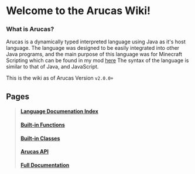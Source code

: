 
# Welcome to the Arucas Wiki!

### What is Arucas?

Arucas is a dynamically typed interpreted language using Java as it's host language.
The language was designed to be easily integrated into other Java programs, and the main purpose of this language was for Minecraft Scripting which can be found in my mod [here](https://github.com/senseiwells/EssentialClient)
The syntax of the language is similar to that of Java, and JavaScript.

This is the wiki as of Arucas Version `v2.0.0+`

## Pages

> #### [Language Documenation Index](https://github.com/senseiwells/Arucas/blob/master/docs/Language%20Documentation/0.%20Index.md)
> #### [Built-in Functions](https://github.com/senseiwells/Arucas/blob/master/docs/Extensions.md)
> #### [Built-in Classes](https://github.com/senseiwells/Arucas/blob/master/docs/Classes.md)
> #### [Arucas API](https://github.com/senseiwells/Arucas/blob/master/docs/ArucasAPI.md)
> #### [Full Documentation](https://github.com/senseiwells/Arucas/blob/master/docs/Language%20Documentation/24.%20Full.md)